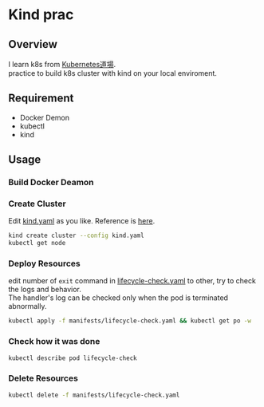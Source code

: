# Kind prac

## Overview

I learn k8s from [Kubernetes道場](https://cstoku.dev/posts/2018/k8sdojo-01/).  
practice to build k8s cluster with kind on your local enviroment.  

## Requirement

- Docker Demon
- kubectl
- kind

## Usage

### Build Docker Deamon

### Create Cluster

Edit [kind.yaml](kind.yaml) as you like.
Reference is [here](https://kind.sigs.k8s.io/docs/user/configuration).  

```sh
kind create cluster --config kind.yaml
kubectl get node
```

### Deploy Resources

edit number of `exit` command in [lifecycle-check.yaml](manifests/lifecycle-check.yaml) to other, try to check the logs and behavior.  
The handler's log can be checked only when the pod is terminated abnormally.

```sh
kubectl apply -f manifests/lifecycle-check.yaml && kubectl get po -w
```

### Check how it was done

```sh
kubectl describe pod lifecycle-check
```

### Delete Resources

```sh
kubectl delete -f manifests/lifecycle-check.yaml
```
